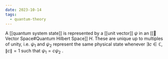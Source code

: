 ```yaml
---
date: 2023-10-14
tags:
  - quantum-theory
---
```

A [[quantum system state]] is represented by a [[unit vector]] $\psi$ in an [[📘 Vector Space#Quantum Hilbert Space]] $H$. These are unique up to multiples of unity, i.e. $\psi_1$ and $\psi_2$ represent the same physical state whenever $\exists c \in \mathbb{C}, \| c \| = 1$ such that $\psi_1 = c \psi_2$ .